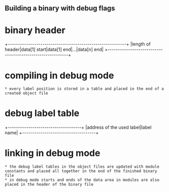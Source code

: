 ## Building a binary with debug flags ##

# binary header #
+----------------------------------------------------------+
|length of header|data[1] start|data[1] end|...|data[n] end|
+----------------------------------------------------------+

# compiling in debug mode #
    * every label position is stored in a table and placed in the end of a created object file

# debug label table #
+------------------------------------+
|address of the used label|label name|
+------------------------------------+

# linking in debug mode #
    * the debug label tables in the object files are updated with module constants and placed all together in the end of the finished binary file
    * in debug mode starts and ends of the data area in modules are also placed in the header of the binary file
